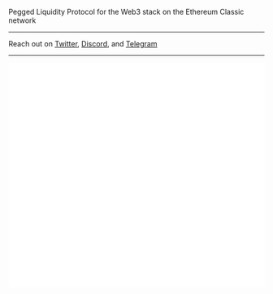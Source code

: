 Pegged Liquidity Protocol for the Web3 stack on the Ethereum Classic network

---

Reach out on [Twitter](https://twitter.com/sirinfinance), [Discord](https://discord.gg/sirinfinance), and [Telegram](https://t.me/sirin_finance)

--- 

![Metrics](/profile/metrics.svg)
